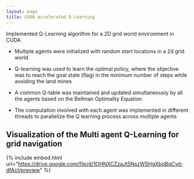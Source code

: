 ```yaml
---
layout: page
title: CUDA accelerated Q-Learning
---
```


Implemented Q-Learning algorithm for a 2D grid world environment in CUDA

- Multiple agents were initialized with random start locations in a 2d grid world

- Q-learning was used to learn the optimal policy, where the objective was to reach the goal state (flag) in the minimum number of steps while avoiding the land mines

- A common Q-table was maintained and updated simultaneously by all the agents based on the Bellman Optimality Equation

- The computation involved with each agent was implemented in different threads to parallelize the Q learning process across multiple agents

## Visualization of the Multi agent Q-Learning for grid navigation
{% include embed.html url="https://drive.google.com/file/d/1OHNXCZzaJt5NszWSHgXbqBqCvd-dfAct/preview" %}
<!-- <p style="text-align: center; font-style: italic;"> 
Visualization of the Multi agent Q-Learning for grid navigation
</p> -->
